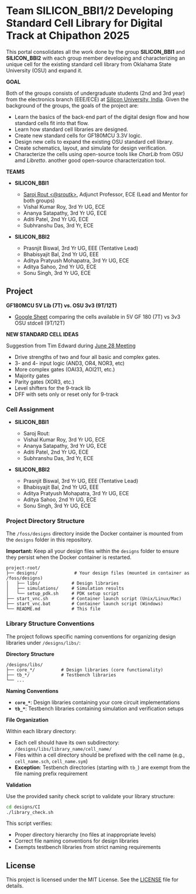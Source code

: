 # Team SILICON_BBI1/2 Developing Standard Cell Library for Digital Track at Chipathon 2025

This portal consolidates all the work done by the group **SILICON_BBI1** and **SILICON_BBI2** with each group member developing and characterizing an unique cell for the existing standard cell library from Oklahama State University (OSU) and expand it.


**GOAL** 

Both of the groups consists of undergraduate students (2nd and 3rd year) from the electronics branch (EEE/ECE) at [Silicon University, India](https://silicon.ac.in). Given the background of the groups, the goals of the project are:

- Learn the basics of the back-end part of the digital design flow and how standard cells fit into that flow.
- Learn how standard cell libraries are designed.
- Create new standard cells for GF180MCU 3.3V logic.
- Design new cells to expand the existing OSU standard cell library.
- Create schematics, layout, and simulate for design verification.
- Characterize the cells using open-source tools like _CharLib_ from OSU amd _Libretto_. another good open-source characterization tool. 

**TEAMS**

- **SILICON_BBI1**
  - [Saroj Rout <@sroutk>](https://www.eecs.tufts.edu/~saroj), Adjunct Professor, ECE (Lead and Mentor for both groups)
  - Vishal Kumar Roy, 3rd Yr UG, ECE
  - Ananya Satapathy, 3rd Yr UG, ECE
  - Aditi Patel, 2nd Yr UG, ECE
  - Subhranshu Das, 3rd Yr, ECE

- **SILICON_BBI2** 
  - Prasnjit Biswal, 3rd Yr UG, EEE (Tentative Lead)
  - Bhabisyajit Bal, 2nd Yr UG, EEE
  - Aditya Pratyush Mohapatra, 3rd Yr UG, ECE
  - Aditya Sahoo, 2nd Yr UG, ECE
  - Sonu Singh, 3rd Yr UG, ECE


## Project

**GF180MCU 5V Lib (7T) vs. OSU 3v3 (9T/12T)**

- [Google Sheet](https://docs.google.com/spreadsheets/d/1Rdcb5LyBLKw2DYfB2EOK9vUjeUotW02IQyCLn2DButc/edit?usp=sharing) comparing the cells available in 5V GF 180 (7T) vs 3v3 OSU stdcell (9T/12T)

**NEW STANDARD CELL IDEAS**

Suggestion from Tim Edward during [June 28 Meeting](https://docs.google.com/presentation/d/e/2PACX-1vQwOCDO72NBn09BWiQVFil2mFRwZ__72UmFIUbe2BdGgr498ldONym0g9bURT5FMA/pub?slide=id.g36b4f57c94d_2_149)

- Drive strengths of two and four all basic and complex gates.
- 3- and 4- input logic (AND3, OR4, NOR3, etc)
- More complex gates (OAI33, AOI211, etc.)
- Majority gates 
- Parity gates (XOR3, etc.)
- Level shifters for the 9-track lib
- DFF with sets only or reset only for 9-track

### Cell Assignment

- **SILICON_BBI1**
  - Saroj Rout:  
  - Vishal Kumar Roy, 3rd Yr UG, ECE
  - Ananya Satapathy, 3rd Yr UG, ECE
  - Aditi Patel, 2nd Yr UG, ECE
  - Subhranshu Das, 3rd Yr, ECE

- **SILICON_BBI2** 
  - Prasnjit Biswal, 3rd Yr UG, EEE (Tentative Lead)
  - Bhabisyajit Bal, 2nd Yr UG, EEE
  - Aditya Pratyush Mohapatra, 3rd Yr UG, ECE
  - Aditya Sahoo, 2nd Yr UG, ECE
  - Sonu Singh, 3rd Yr UG, ECE
 
### Project Directory Structure

The `/foss/designs` directory inside the Docker container is mounted from the `designs` folder in this repository.

**Important:** Keep all your design files within the `designs` folder to ensure they persist when the Docker container is restarted.

```
project-root/
├── designs/              # Your design files (mounted in container as /foss/designs)
│   ├── libs/            # Design libraries
│   ├── simulations/     # Simulation results
│   └── setup_pdk.sh     # PDK setup script
├── start_vnc.sh         # Container launch script (Unix/Linux/Mac)
├── start_vnc.bat        # Container launch script (Windows)
└── README.md            # This file
```

### Library Structure Conventions

The project follows specific naming conventions for organizing design libraries under `/designs/libs/`:

**Directory Structure**

```
/designs/libs/
├── core_*/          # Design libraries (core functionality)
├── tb_*/            # Testbench libraries
└── ...
```

**Naming Conventions**
- **`core_*`**: Design libraries containing your core circuit implementations
- **`tb_*`**: Testbench libraries containing simulation and verification setups

**File Organization**

Within each library directory:
- Each cell should have its own subdirectory: `/designs/libs/library_name/cell_name/`
- Files within a cell directory should be prefixed with the cell name (e.g., `cell_name.sch`, `cell_name.sym`)
- **Exception**: Testbench directories (starting with `tb_`) are exempt from the file naming prefix requirement

**Validation**

Use the provided sanity check script to validate your library structure:
```bash
cd designs/CI
./library_check.sh
```

This script verifies:
- Proper directory hierarchy (no files at inappropriate levels)
- Correct file naming conventions for design libraries
- Exempts testbench libraries from strict naming requirements




## License

This project is licensed under the MIT License. See the [LICENSE](LICENSE) file for details.
